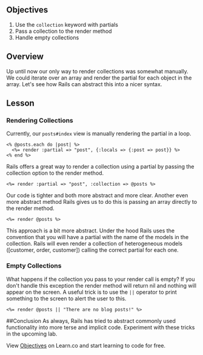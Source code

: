 ## Objectives

 1. Use the `collection` keyword with partials
 2. Pass a collection to the render method 
 3. Handle empty collections

## Overview
Up until now our only way to render collections was somewhat manually.  We could iterate over an array and render the partial for each object in the array.  Let's see how Rails can abstract this into a nicer syntax.

## Lesson

### Rendering Collections
Currently, our `posts#index` view is manually rendering the partial in a loop.
```erb
<% @posts.each do |post| %>
  <%= render :partial => "post", {:locals => {:post => post}} %>
<% end %>
```

Rails offers a great way to render a collection using a partial by passing the collection option to the render method.

```erb
<%= render :partial => "post", :collection => @posts %>
```

Our code is tighter and both more abstract and more clear.
Another even more abstract method Rails gives us to do this is passing an array directly to the render method.

```erb
<%= render @posts %>
```

This approach is a bit more abstract.  Under the hood Rails uses the convention that you will have a partial with the name of the models in the collection.  Rails will even render a collection of heterogeneous models ([customer, order, customer]) calling the correct partial for each one.

### Empty Collections

What happens if the collection you pass to your render call is empty?  If you don't handle this exception the render method will return nil and nothing will appear on the screen.  A useful trick is to use the `||` operator to print something to the screen to alert the user to this.

```erb
<%= render @posts || "There are no blog posts!" %>
```

##Conclusion
As always, Rails has tried to abstract commonly used functionality into more terse and implicit code.  Experiment with these tricks in the upcoming lab.

<p data-visibility='hidden'>View <a href='https://learn.co/lessons/rendering-collections-reading' title='Objectives'>Objectives</a> on Learn.co and start learning to code for free.</p>
